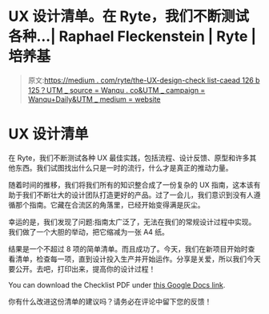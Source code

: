 # UX 设计清单。在 Ryte，我们不断测试各种…| Raphael Fleckenstein | Ryte |培养基

> 原文:[https://medium . com/ryte/the-UX-design-check list-caead 126 b 125？UTM _ source = Wanqu . co&UTM _ campaign = Wanqu+Daily&UTM _ medium = website](https://medium.com/ryte/the-ux-design-checklist-caead126b125?utm_source=wanqu.co&utm_campaign=Wanqu+Daily&utm_medium=website)

# UX 设计清单



在 Ryte，我们不断测试各种 UX 最佳实践，包括流程、设计反馈、原型和许多其他东西。我们试图找出什么只是一时的流行，什么才是真正的推动力量。

随着时间的推移，我们将我们所有的知识整合成了一份复杂的 UX 指南，这本该有助于我们不断壮大的设计团队打造更好的产品。过了一会儿，我们意识到没有人遵循那个指南。它藏在合流区的角落里，已经开始变得满是灰尘。

幸运的是，我们发现了问题:指南太广泛了，无法在我们的常规设计过程中实现。我们做了一个大胆的举动，把它缩减为一张 A4 纸。

结果是一个不超过 8 项的简单清单。而且成功了。今天，我们在新项目开始时查看清单，检查每一项，直到设计投入生产并开始运作。分享是关爱，所以我们今天要公开。去吧，打印出来，提高你的设计过程！



You can download the Checklist PDF under [this Google Docs link](https://drive.google.com/file/d/10jxKlGf4Hp_tFJuYr55lxbVR3Y1p6JWb/view?usp=sharing).



你有什么改进这份清单的建议吗？请务必在评论中留下您的反馈！

